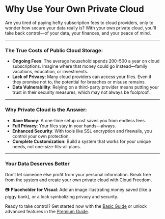 # Why Use Your Own Private Cloud

Are you tired of paying hefty subscription fees to cloud providers, only to wonder how secure your data really is? With your own private cloud, you’ll take back control—of your data, your finances, and your peace of mind.

---

### The True Costs of Public Cloud Storage:

- **Ongoing Fees**: The average household spends $200–$500 a year on cloud subscriptions. Imagine where that money could go instead—family vacations, education, or investments.
- **Lack of Privacy**: Many cloud providers can access your files. Even if they promise not to, the potential for breaches or misuse remains.
- **Data Vulnerability**: Relying on a third-party provider means putting your trust in their security measures, which may not always be foolproof.

---

### Why Private Cloud is the Answer:

- **Save Money**: A one-time setup cost saves you from endless fees.  
- **Full Privacy**: Your files stay in your hands—always.  
- **Enhanced Security**: With tools like SSL encryption and firewalls, you control your own protection.  
- **Complete Customization**: Build a system that works for your unique needs, not one-size-fits-all plans.

---

### Your Data Deserves Better  
Don’t let someone else profit from your personal information. Break free from the system and create your own private cloud with Cloud Freedom.

📷 **Placeholder for Visual**: Add an image illustrating money saved (like a piggy bank), or a lock symbolizing privacy and security.

Ready to take control? Get started now with the [Basic Guide](#) or unlock advanced features in the [Premium Guide](#).

